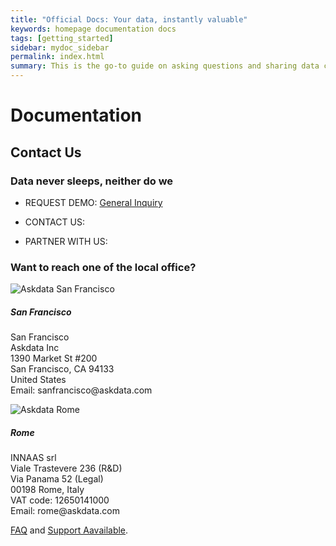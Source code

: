 ```yaml
---
title: "Official Docs: Your data, instantly valuable"
keywords: homepage documentation docs
tags: [getting_started]
sidebar: mydoc_sidebar
permalink: index.html
summary: This is the go-to guide on asking questions and sharing data cards using Askdata. You’ll learn in depth about how questions are expressed, how to chart data cards, as well as how to share data cards and create feeds.
---
```


# Documentation

## Contact Us

### Data never sleeps, neither do we

* REQUEST DEMO:
<a href="https://www.askdata.com/request-poc">General Inquiry</a>

* CONTACT US:

* PARTNER WITH US:

### Want to reach one of the local office?

<div class="card" style="width: 18rem;">
  <img src="\media\contacts\locations\rome.png" class="card-img-top" alt="Askdata San Francisco">
  <div class="card-body">
    <h5 class="card-title">San Francisco</h5>
    <p class="card-text">
        San Francisco<br/>
        Askdata Inc<br/>
        1390 Market St #200<br/>
        San Francisco, CA 94133<br/>
        United States<br/>
        Email: sanfrancisco@askdata.com</p>
  </div>
</div>

<div class="card" style="width: 18rem;">
  <img src="\media\contacts\locations\rome.png" class="card-img-top" alt="Askdata Rome">
  <div class="card-body">
    <h5 class="card-title">Rome</h5>
    <p class="card-text">
        INNAAS srl<br/>
        Viale Trastevere 236 (R&D)<br/>
        Via Panama 52 (Legal)<br/>
        00198 Rome, Italy<br/>
        VAT code: 12650141000<br/>
        Email: rome@askdata.com</p>
  </div>
</div>


[FAQ](/contact/faq) and [Support Aavailable](/contacts/support).

